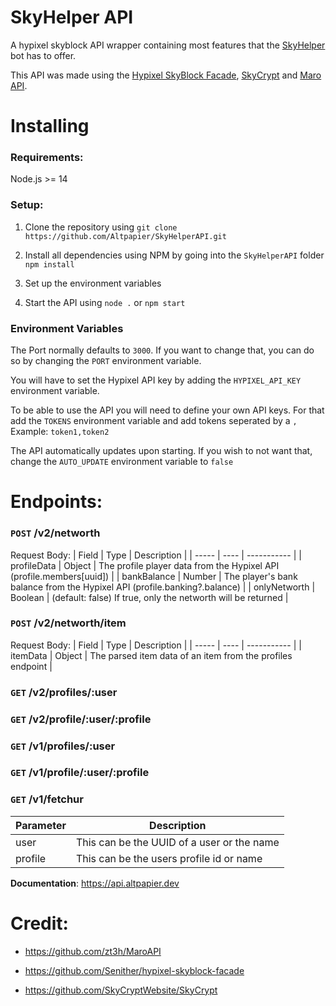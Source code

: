 # SkyHelper API

A hypixel skyblock API wrapper containing most features that the [SkyHelper](https://top.gg/bot/710143953533403226) bot has to offer.

This API was made using the [Hypixel SkyBlock Facade](https://github.com/Senither/hypixel-skyblock-facade), [SkyCrypt](https://github.com/SkyCryptWebsite/SkyCrypt) and [Maro API](https://github.com/zt3h/MaroAPI).

# Installing

### Requirements:

Node.js >= 14

### Setup:

1. Clone the repository using
   `git clone https://github.com/Altpapier/SkyHelperAPI.git`

2. Install all dependencies using NPM by going into the `SkyHelperAPI` folder
   `npm install`

3. Set up the environment variables

4. Start the API using `node .` or `npm start`

### Environment Variables

The Port normally defaults to `3000`. If you want to change that, you can do so by changing the `PORT` environment variable.

You will have to set the Hypixel API key by adding the `HYPIXEL_API_KEY` environment variable.

To be able to use the API you will need to define your own API keys. For that add the `TOKENS` environment variable and add tokens seperated by a `,`
Example: `token1,token2`

The API automatically updates upon starting. If you wish to not want that, change the `AUTO_UPDATE` environment variable to `false`

# Endpoints:

### `POST` /v2/networth

Request Body:
| Field | Type | Description |
| ----- | ---- | ----------- |
| profileData | Object | The profile player data from the Hypixel API (profile.members[uuid]) |
| bankBalance | Number | The player's bank balance from the Hypixel API (profile.banking?.balance) |
| onlyNetworth | Boolean | (default: false) If true, only the networth will be returned |

### `POST` /v2/networth/item

Request Body:
| Field | Type | Description |
| ----- | ---- | ----------- |
| itemData | Object | The parsed item data of an item from the profiles endpoint |

### `GET` /v2/profiles/:user

### `GET` /v2/profile/:user/:profile

### `GET` /v1/profiles/:user

### `GET` /v1/profile/:user/:profile

### `GET` /v1/fetchur

| Parameter | Description                                |
| --------- | ------------------------------------------ |
| user      | This can be the UUID of a user or the name |
| profile   | This can be the users profile id or name   |

**Documentation**: https://api.altpapier.dev

# Credit:

-   https://github.com/zt3h/MaroAPI

-   https://github.com/Senither/hypixel-skyblock-facade

-   https://github.com/SkyCryptWebsite/SkyCrypt
